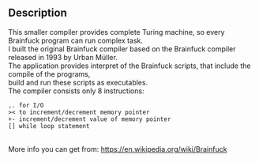 ## Description
This smaller compiler provides complete Turing machine, so every Brainfuck program can run complex task. <br>
I built the original Brainfuck compiler based on the Brainfuck compiler  released in 1993 by Urban Müller. <br>
The application provides interpret of the Brainfuck scripts, that include the compile of the programs, <br> build and run these scripts as executables. <br> The compiler consists  only 8 instructions: <br>
```
,. for I/O
>< to increment/decrement memory pointer 
+- increment/decrement value of memory pointer
[] while loop statement 
```
<br> More info you can get from: https://en.wikipedia.org/wiki/Brainfuck
